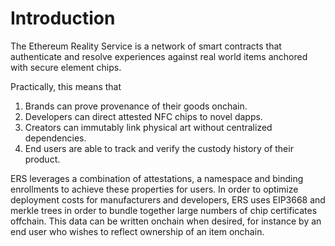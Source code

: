 # Introduction

The Ethereum Reality Service is a network of smart contracts that authenticate and resolve experiences against real world items anchored with secure element chips. 

Practically, this means that 

1. Brands can prove provenance of their goods onchain.
2. Developers can direct attested NFC chips to novel dapps.
3. Creators can immutably link physical art without centralized dependencies.
4. End users are able to track and verify the custody history of their product.

ERS leverages a combination of attestations, a namespace and binding enrollments to achieve these properties for users. In order to optimize deployment costs for manufacturers and developers, ERS uses EIP3668 and merkle trees in order to bundle together large numbers of chip certificates offchain. This data can be written onchain when desired, for instance by an end user who wishes to reflect ownership of an item onchain.
